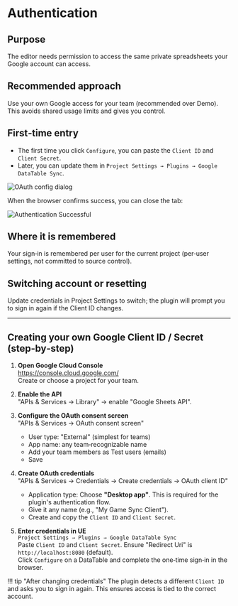# Authentication

## Purpose
The editor needs permission to access the same private spreadsheets your Google account can access.

## Recommended approach
Use your own Google access for your team (recommended over Demo). This avoids shared usage limits and gives you control.

## First‑time entry
- The first time you click `Configure`, you can paste the `Client ID` and `Client Secret`.
- Later, you can update them in `Project Settings → Plugins → Google DataTable Sync`.

![OAuth config dialog](./images/UeGoogleAuthConfig.png)

When the browser confirms success, you can close the tab:

![Authentication Successful](./images/AuthSuccessful.png)

## Where it is remembered
Your sign‑in is remembered per user for the current project (per‑user settings, not committed to source control).

## Switching account or resetting
Update credentials in Project Settings to switch; the plugin will prompt you to sign in again if the Client ID changes.

---

## Creating your own Google Client ID / Secret (step‑by‑step)

1) **Open Google Cloud Console**  
   https://console.cloud.google.com/  
   Create or choose a project for your team.

2) **Enable the API**  
   "APIs & Services → Library" → enable "Google Sheets API".

3) **Configure the OAuth consent screen**  
   "APIs & Services → OAuth consent screen"
   - User type: "External" (simplest for teams)
   - App name: any team‑recognizable name
   - Add your team members as Test users (emails)
   - Save

4) **Create OAuth credentials**  
   "APIs & Services → Credentials → Create credentials → OAuth client ID"
   - Application type: Choose **"Desktop app"**. This is required for the plugin's authentication flow.
   - Give it any name (e.g., "My Game Sync Client").
   - Create and copy the `Client ID` and `Client Secret`.

5) **Enter credentials in UE**  
   `Project Settings → Plugins → Google DataTable Sync`  
   Paste `Client ID` and `Client Secret`. Ensure "Redirect Uri" is `http://localhost:8080` (default).  
   Click `Configure` on a DataTable and complete the one‑time sign‑in in the browser.

!!! tip "After changing credentials"
    The plugin detects a different `Client ID` and asks you to sign in again. This ensures access is tied to the correct account.